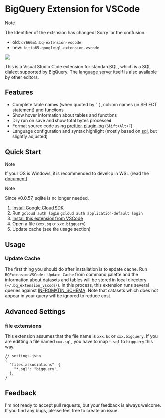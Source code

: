 # BigQuery Extension for VSCode

> [!NOTE]
> The Identifier of the extension has changed! Sorry for the confusion.
>
> - old: `dr666m1.bq-extension-vscode`
> - new: `kitta65.googlesql-extension-vscode`

<img src="https://user-images.githubusercontent.com/26474260/148650103-7217fa6f-e1d2-4393-a013-6782d80837be.gif">

This is a Visual Studio Code extension for standardSQL, which is a SQL dialect supported by BigQuery.
The [language server](https://github.com/kitta65/bq-extension-vscode/tree/main/server) itself is also available by other editors.

## Features

- Complete table names (when quoted by `` ` `` ), column names (in SELECT statement) and functions
- Show hover information about tables and functions
- Dry run on save and show total bytes processed
- Format source code using [prettier-plugin-bq](https://github.com/kitta65/prettier-plugin-bq) (`Shift+Alt+F`)
- Language configuration and syntax highlight (mostly based on [sql](https://github.com/microsoft/vscode/tree/main/extensions/sql), but slightly adjusted)

## Quick Start

> [!NOTE]
> If your OS is Windows, it is recommended to develop in WSL (read the [document](https://code.visualstudio.com/docs/remote/wsl)).

> [!NOTE]
> Since v0.0.57, sqlite is no longer needed.

1. [Install Google Cloud SDK](https://cloud.google.com/sdk/docs/install)
2. Run `gcloud auth login` `gcloud auth application-default login`
3. [Install this extension from VSCode](https://marketplace.visualstudio.com/items?itemName=kitta65.googlesql-extension-vscode)
4. Open a file (`xxx.bq` or `xxx.bigquery`)
5. Update cache (see the usage section)

## Usage

### Update Cache

The first thing you should do after installation is to update cache.
Run `BQExtensionVSCode: Update Cache` from command palette
and the information about datasets and tables will be stored in local directory (`~/.bq_extension_vscode/`).
In this process, this extension runs several queries against [INFROMATIN_SCHEMA](https://cloud.google.com/bigquery/docs/information-schema-intro).
Note that datasets which does not appear in your query will be ignored to reduce cost.

## Advanced Settings

### file extensions

This extension assumes that the file name is `xxx.bq` or `xxx.bigquery`.
If you are editting a file named `xxx.sql`, you have to map `*.sql` to `bigquery` this way.

```jsonc
// settings.json
{
  "files.associations": {
    "*.sql": "bigquery",
  },
}
```

## Feedback

I'm not ready to accept pull requests, but your feedback is always welcome.
If you find any bugs, please feel free to create an issue.
